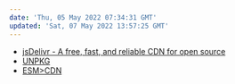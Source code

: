 ```yaml
---
date: 'Thu, 05 May 2022 07:34:31 GMT'
updated: 'Sat, 07 May 2022 13:57:25 GMT'
---
```


-   [jsDelivr - A free, fast, and reliable CDN for open source](https://www.jsdelivr.com/)
-   [UNPKG](https://unpkg.com/)
-   [ESM>CDN](https://esm.sh/)
